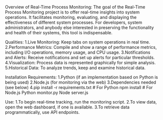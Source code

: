 Overview of Real-Time Process Monitoring:
The goal of the Real-Time Process Monitoring project is to offer real-time insights into system operations. It facilitates monitoring, evaluating, and displaying the effectiveness of different system processes. For developers, system administrators, and anybody else interested in preserving the functionality and health of their systems, this tool is indispensable.


Qualities:
1.Live Monitoring: Keep tabs on system operations in real time.
2.Performance Metrics: Compile and show a range of performance metrics, including I/O operations, memory usage, and CPU usage.
3.Notifications and Alerts: Receive notifications and set up alerts for particular thresholds.
4.Visualization: Process data is represented graphically for simple analysis.
5.Historical Data: To analyze trends, keep and examine historical data.


Installation Requirements:
1.Python (if an implementation based on Python is being used)
2.Node.js (for monitoring via the web)
3.Dependencies needed (see below)
4.pip install -r requirements.txt # For Python npm install # For Node.js Python monitor.py Node server.js

Use:
1.To begin real-time tracking, run the monitoring script.
2.To view data, open the web dashboard, if one is available.
3.To retrieve data programmatically, use API endpoints.
